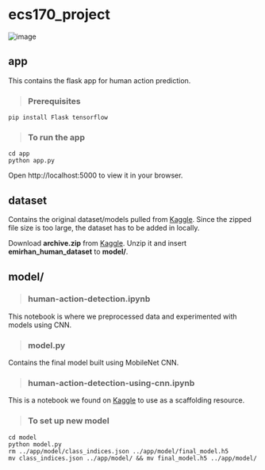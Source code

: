 # ecs170_project
![image](https://github.com/zhxu33/ecs170_project/assets/77419802/53060682-9e60-41ed-bb32-1a12513e20ac)

## app
This contains the flask app for human action prediction.

> ### Prerequisites
```
pip install Flask tensorflow
```

> ### To run the app
```
cd app
python app.py
```
Open http://localhost:5000 to view it in your browser.

## dataset
Contains the original dataset/models pulled from [Kaggle](https://www.kaggle.com/datasets/emirhanai/human-action-detection-artificial-intelligence/data). Since the zipped file size is too large, the dataset has to be added in locally.

Download **archive.zip** from [Kaggle](https://www.kaggle.com/datasets/emirhanai/human-action-detection-artificial-intelligence/data). Unzip it and insert **emirhan_human_dataset** to **model/**.

## model/

> ### human-action-detection.ipynb
This notebook is where we preprocessed data and experimented with models using CNN.

> ### model.py
Contains the final model built using MobileNet CNN.

> ### human-action-detection-using-cnn.ipynb
This is a notebook we found on [Kaggle](https://www.kaggle.com/code/kirollosashraf/human-action-detection-using-cnn) to use as a scaffolding resource.

> ### To set up new model
```
cd model
python model.py
rm ../app/model/class_indices.json ../app/model/final_model.h5
mv class_indices.json ../app/model/ && mv final_model.h5 ../app/model/
```
